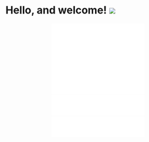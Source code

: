 # Hello, and welcome! <img src="https://raw.githubusercontent.com/MartinHeinz/MartinHeinz/master/wave.gif" width="30px">

<p align="center">
      <img src="/github-metrics.svg"  alt="Metrics" width="50%">
      <img src="/metrics.plugin.languages.svg" alt="Metrics" width="50%">
      <img src="/metrics.plugin.languages.svg" alt="Metrics" width="50%">
</p>
